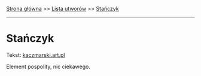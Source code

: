 [Strona główna](../index.md) >> [Lista utworów](../list.md) >> [Stańczyk](566.md)

---

# Stańczyk

Tekst: [kaczmarski.art.pl](https://www.kaczmarski.art.pl/tworczosc/wiersze/stanczyk/)

Element pospolity, nic ciekawego.